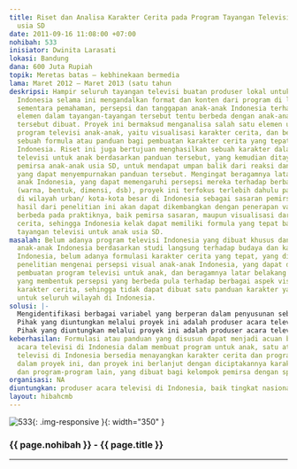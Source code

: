 ```yaml
---
title: Riset dan Analisa Karakter Cerita pada Program Tayangan Televisi untuk Anak
  usia SD
date: 2011-09-16 11:08:00 +07:00
nohibah: 533
inisiator: Dwinita Larasati
lokasi: Bandung
dana: 600 Juta Rupiah
topik: Meretas batas – kebhinekaan bermedia
lama: Maret 2012 – Maret 2013 (satu tahun
deskripsi: Hampir seluruh tayangan televisi buatan produser lokal untuk anak-anak
  Indonesia selama ini mengandalkan format dan konten dari program di luar negeri,
  sementara pemahaman, persepsi dan tanggapan anak-anak Indonesia terhadap berbagai
  elemen dalam tayangan-tayangan tersebut tentu berbeda dengan anak-anak di mana tayangan-tayangan
  tersebut dibuat. Proyek ini bermaksud menganalisa salah satu elemen utama dalam
  program televisi anak-anak, yaitu visualisasi karakter cerita, dan bermaksud menghasilkan
  sebuah formula atau panduan bagi pembuatan karakter cerita yang tepat bagi anak
  Indonesia. Riset ini juga bertujuan menghasilkan sebuah karakter dalam sebuah acara
  televisi untuk anak berdasarkan panduan tersebut, yang kemudian ditayangkan dengan
  pemirsa anak-anak usia SD, untuk mendapat umpan balik dari reaksi dan pendapat mereka,
  yang dapat menyempurnakan panduan tersebut. Mengingat beragamnya latar belakang
  anak Indonesia, yang dapat memengaruhi persepsi mereka terhadap berbagai aspek visual
  (warna, bentuk, dimensi, dsb), proyek ini terfokus terlebih dahulu pada anak-anak
  di wilayah urban/ kota-kota besar di Indonesia sebagai sasaran pemirsanya. Namun,
  hasil dari penelitian ini akan dapat dikembangkan dengan penerapan variabel yang
  berbeda pada praktiknya, baik pemirsa sasaran, maupun visualisasi dari karakter
  cerita, sehingga Indonesia kelak dapat memiliki formula yang tepat bagi program
  tayangan televisi untuk anak usia SD.
masalah: Belum adanya program televisi Indonesia yang dibuat khusus dan sesuai bagi
  anak-anak Indonesia berdasarkan studi langsung terhadap budaya dan karakter anak
  Indonesia, belum adanya formulasi karakter cerita yang tepat, yang dibuat berdasarkan
  penelitian mengenai persepsi visual anak-anak Indonesia, yang dapat diacu dalam
  pembuatan program televisi untuk anak, dan beragamnya latar belakang anak Indonesia,
  yang membentuk persepsi yang berbeda pula terhadap berbagai aspek visual pada sebuah
  karakter cerita, sehingga tidak dapat dibuat satu panduan karakter yang dapat berlaku
  untuk seluruh wilayah di Indonesia.
solusi: |-
  Mengidentifikasi berbagai variabel yang berperan dalam penyusunan sebuah program televisi untuk anak-anak Indonesia, menyusun formula penciptaan visual karakter cerita berdasarkan berbagai variabel yang telah diidentifikasi di tahap sebelumnya, menciptakan karakter berdasarkan formula yang telah disusun, mengembangkan karakter tersebut menjadi sebuah tayangan program televisi singkat, kemudian mempertontonkannya pada pemirsa sasaran untuk dapat meneliti tanggapan mereka sebagai bahan evaluasi/ penguji bagi formula yang telah disusun.
  Pihak yang diuntungkan melalui proyek ini adalah produser acara televisi di Indonesia, baik tingkat nasional maupun daerah, berbagai stasiun televisi di Indonesia, dan anak-anak usia SD di kota-kota besar Indonesia.Mengidentifikasi berbagai variabel yang berperan dalam penyusunan sebuah program televisi untuk anak-anak Indonesia, menyusun formula penciptaan visual karakter cerita berdasarkan berbagai variabel yang telah diidentifikasi di tahap sebelumnya, menciptakan karakter berdasarkan formula yang telah disusun, mengembangkan karakter tersebut menjadi sebuah tayangan program televisi singkat, kemudian mempertontonkannya pada pemirsa sasaran untuk dapat meneliti tanggapan mereka sebagai bahan evaluasi/ penguji bagi formula yang telah disusun.
  Pihak yang diuntungkan melalui proyek ini adalah produser acara televisi di Indonesia, baik tingkat nasional maupun daerah, berbagai stasiun televisi di Indonesia, dan anak-anak usia SD di kota-kota besar Indonesia.
keberhasilan: Formulasi atau panduan yang disusun dapat menjadi acuan bagi produser
  acara televisi di Indonesia dalam membuat program untuk anak, satu atau lebih stasiun
  televisi di Indonesia bersedia menayangkan karakter cerita dan program yang diciptakan
  dalam proyek ini, dan proyek ini berlanjut dengan diciptakannya karakter cerita
  dan program-program lain, yang dibuat bagi kelompok pemirsa dengan spesifikasi berbeda
organisasi: NA
diuntungkan: produser acara televisi di Indonesia, baik tingkat nasional maupun daerah, berbagai stasiun televisi di Indonesia, dan anak-anak usia SD di kota-kota besar Indonesia
layout: hibahcmb
---
```


![533](/static/img/hibahcmb/533.png){: .img-responsive }{: width="350" }

### {{ page.nohibah }} - {{ page.title }}

---
